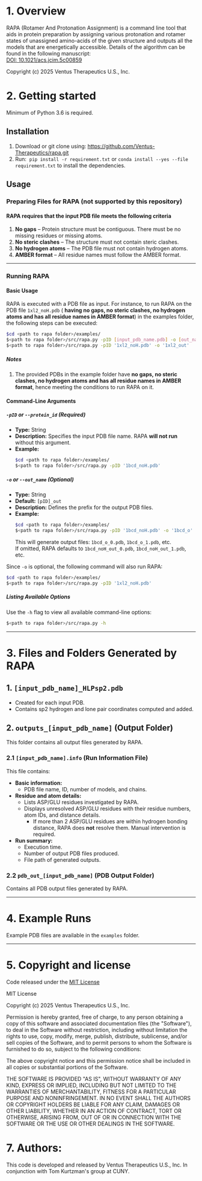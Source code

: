 # 1. Overview
RAPA (Rotamer And Protonation Assignment) is a command line tool that aids in protein preparation by assigning various protonation and rotamer states of unassigned amino-acids of the given structure and outputs all the models that are energetically accessible. Details of the algorithm can be found in the following manuscript:\
[DOI: 10.1021/acs.jcim.5c00859](https://pubs.acs.org/doi/full/10.1021/acs.jcim.5c00859)

Copyright (c) 2025 Ventus Therapeutics U.S., Inc.


# 2. Getting started

Minimum of Python 3.6 is required.

## Installation
1. Download or git clone using: https://github.com/Ventus-Therapeutics/rapa.git
2. Run:  ``` pip install -r requirement.txt ``` or ``` conda install --yes --file requirement.txt ``` to install the dependencies.


## Usage
### Preparing Files for RAPA (not supported by this repository)
#### RAPA requires that the input PDB file meets the following criteria
1. **No gaps** – Protein structure must be contiguous. There must be no missing residues or missing atoms.  
2. **No steric clashes** – The structure must not contain steric clashes.  
3. **No hydrogen atoms** – The PDB file must not contain hydrogen atoms.  
4. **AMBER format** – All residue names must follow the AMBER format.  

---
### Running RAPA  

#### Basic Usage  
RAPA is executed with a PDB file as input. For instance, to run RAPA on the PDB file `1xl2_noH.pdb` ( **having no gaps, no steric clashes, no hydrogen atoms and has all residue names in AMBER format**) in the examples folder, the following steps can be executed:
``` bash
$cd <path to rapa folder>/examples/
$<path to rapa folder>/src/rapa.py -pID [input_pdb_name.pdb] -o [out_name]   
$<path to rapa folder>/src/rapa.py -pID '1xl2_noH.pdb' -o '1xl2_out'  
```
##### Notes
1. The provided PDBs in the example folder have **no gaps, no steric clashes, no hydrogen atoms and has all residue names in AMBER format**, hence meeting the conditions to run RAPA on it.

#### Command-Line Arguments  

##### `-pID` or `--protein_id` (Required)  
- **Type:** String  
- **Description:** Specifies the input PDB file name. RAPA **will not run** without this argument.  
- **Example:**  
  ```bash 
  $cd <path to rapa folder>/examples/
  $<path to rapa folder>/src/rapa.py -pID '1bcd_noH.pdb'  
  ```

##### `-o` or `--out_name` (Optional)  
- **Type:** String  
- **Default:** `[pID]_out`  
- **Description:** Defines the prefix for the output PDB files.  
- **Example:**  
  ```bash  
  $cd <path to rapa folder>/examples/
  $<path to rapa folder>/src/rapa.py -pID '1bcd_noH.pdb' -o '1bcd_o'  
  ```  
  This will generate output files: `1bcd_o_0.pdb`, `1bcd_o_1.pdb`, etc.  
  If omitted, RAPA defaults to `1bcd_noH_out_0.pdb`, `1bcd_noH_out_1.pdb`, etc.  

Since `-o` is optional, the following command will also run RAPA:  
```bash  
$cd <path to rapa folder>/examples/
$<path to rapa folder>/src/rapa.py -pID '1xl2_noH.pdb'  
```

##### Listing Available Options  
Use the `-h` flag to view all available command-line options:  
```bash  
$<path to rapa folder>/src/rapa.py -h  
```

---
# 3. Files and Folders Generated by RAPA  

## 1. `[input_pdb_name]_HLPsp2.pdb`  
- Created for each input PDB.  
- Contains sp2 hydrogen and lone pair coordinates computed and added.  

## 2. `outputs_[input_pdb_name]` (Output Folder)  
This folder contains all output files generated by RAPA.  

### 2.1 `[input_pdb_name].info` (Run Information File)  
This file contains:  
- **Basic information:**  
  - PDB file name, ID, number of models, and chains.  
- **Residue and atom details:**  
  - Lists ASP/GLU residues investigated by RAPA.  
  - Displays unresolved ASP/GLU residues with their residue numbers, atom IDs, and distance details.  
      - If more than 2 ASP/GLU residues are within hydrogen bonding distance, RAPA does **not** resolve them. Manual intervention is required.  
- **Run summary:**  
  - Execution time.  
  - Number of output PDB files produced.  
  - File path of generated outputs.  

### 2.2 `pdb_out_[input_pdb_name]` (PDB Output Folder)  
Contains all PDB output files generated by RAPA.

---
# 4. Example Runs  
Example PDB files are available in the `examples` folder.

---
# 5. Copyright and license
Code released under the [MIT License](https://github.com/Ventus-Therapeutics/rapa/blob/main/LICENSE)


MIT License
 

Copyright (c) 2025 Ventus Therapeutics U.S., Inc.

Permission is hereby granted, free of charge, to any person obtaining a copy
of this software and associated documentation files (the "Software"), to deal
in the Software without restriction, including without limitation the rights
to use, copy, modify, merge, publish, distribute, sublicense, and/or sell
copies of the Software, and to permit persons to whom the Software is
furnished to do so, subject to the following conditions:

 

The above copyright notice and this permission notice shall be included in all
copies or substantial portions of the Software.

 

THE SOFTWARE IS PROVIDED "AS IS", WITHOUT WARRANTY OF ANY KIND, EXPRESS OR
IMPLIED, INCLUDING BUT NOT LIMITED TO THE WARRANTIES OF MERCHANTABILITY,
FITNESS FOR A PARTICULAR PURPOSE AND NONINFRINGEMENT. IN NO EVENT SHALL THE
AUTHORS OR COPYRIGHT HOLDERS BE LIABLE FOR ANY CLAIM, DAMAGES OR OTHER
LIABILITY, WHETHER IN AN ACTION OF CONTRACT, TORT OR OTHERWISE, ARISING FROM,
OUT OF OR IN CONNECTION WITH THE SOFTWARE OR THE USE OR OTHER DEALINGS IN THE
SOFTWARE.


# 7. Authors:
This code is developed and released by Ventus Therapeutics U.S., Inc.
In conjunction with Tom Kurtzman's group at CUNY.
